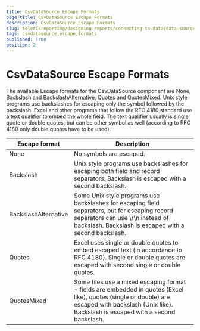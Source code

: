 ```yaml
---
title: CsvDataSource Escape Formats
page_title: CsvDataSource Escape Formats 
description: CsvDataSource Escape Formats
slug: telerikreporting/designing-reports/connecting-to-data/data-source-components/csvdatasource-component/csvdatasource-escape-formats
tags: csvdatasource,escape,formats
published: True
position: 2
---
```

<style>
table th:first-of-type {
    width: 25%;
}
table th:nth-of-type(2) {
    width: 75%;
}
</style>

# CsvDataSource Escape Formats

The available Escape formats for the CsvDataSource component are None, Backslash and BackslashAlternative, Quotes and QuotesMixed. Unix style programs use backslashes for escaping only the symbol followed by the backslash. Excel and other programs that follow the RFC 4180 standard use a text qualifier to embed the whole field. The text qualifier usually is single quote or double quotes, but can be other symbol as well (according to RFC 4180 only double quotes have to be used). 

| Escape format | Description |
| ------ | ------ |
|None|No symbols are escaped.|
|Backslash|Unix style programs use backslashes for escaping both field and record separators. Backslash is escaped with a second backslash.|
|BackslashAlternative|Some Unix style programs use backslashes for escaping field separators, but for escaping record separators can use \r\n instead of backslash. Backslash is escaped with a second backslash.|
|Quotes|Excel uses single or double quotes to embed escaped text (in accordance to RFC 4180). Single or double quotes are escaped with second single or double quotes.|
|QuotesMixed|Some files use a mixed escaping format - fields are embedded in quotes (Excel like), quotes (single or double) are escaped with backslash (Unix like). Backslash is escaped with a second backslash.|
